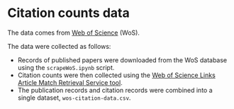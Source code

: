 # Citation counts data

The data comes from [Web of Science](https://clarivate.com/webofsciencegroup/solutions/web-of-science/) (WoS).

The data were collected as follows:
- Records of published papers were downloaded from the WoS database using the `scrapeWoS.ipynb` script.
- Citation counts were then collected using the [Web of Science Links Article Match Retrieval Service tool](https://github.com/Clarivate-SAR/wos-amr).
- The publication records and citation records were combined into a single dataset, `wos-citation-data.csv`.

